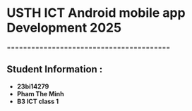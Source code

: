 # USTH ICT Android mobile app Development 2025
========================================

## Student Information :

* **23bi14279**
* **Pham The Minh**
* **B3 ICT class 1**